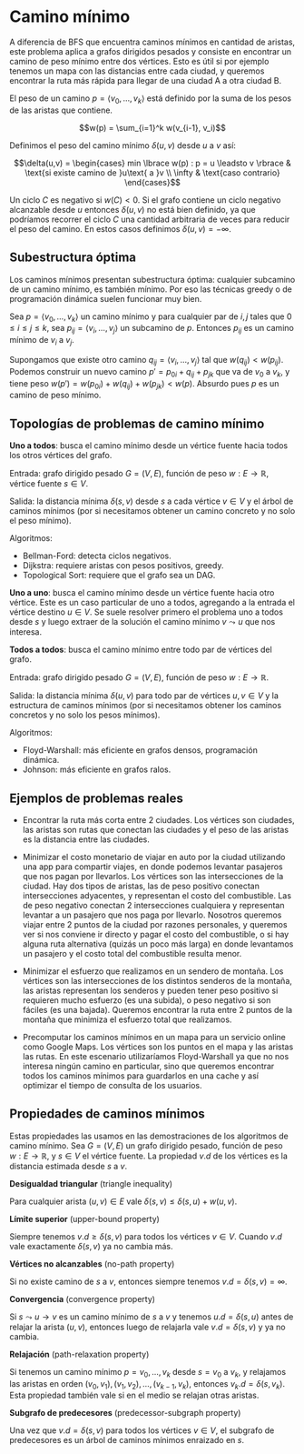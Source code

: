 # Camino mínimo

A diferencia de BFS que encuentra caminos mínimos en cantidad de aristas, este problema aplica a grafos dirigidos pesados y consiste en encontrar un camino de peso mínimo entre dos vértices. Esto es útil si por ejemplo tenemos un mapa con las distancias entre cada ciudad, y queremos encontrar la ruta más rápida para llegar de una ciudad A a otra ciudad B.

El peso de un camino $p = \langle v_0, \dots, v_k \rangle$ está definido por la suma de los pesos de las aristas que contiene.

$$w(p) = \sum_{i=1}^k w(v_{i-1}, v_i)$$

Definimos el peso del camino mínimo $\delta(u,v)$ desde $u$ a $v$ así:

$$\delta(u,v) = \begin{cases}
min \lbrace w(p) : p = u \leadsto v \rbrace & \text{si existe camino de }u\text{ a }v \\
\infty & \text{caso contrario}
\end{cases}$$

Un ciclo $C$ es negativo si $w(C) < 0$. Si el grafo contiene un ciclo negativo alcanzable desde $u$ entonces $\delta(u,v)$ no está bien definido, ya que podríamos recorrer el ciclo $C$ una cantidad arbitraria de veces para reducir el peso del camino. En estos casos definimos $\delta(u,v) = -\infty$.

## Subestructura óptima

Los caminos mínimos presentan subestructura óptima: cualquier subcamino de un camino mínimo, es también mínimo. Por eso las técnicas greedy o de programación dinámica suelen funcionar muy bien.

Sea $p = \langle v_0, \dots, v_k \rangle$ un camino mínimo y para cualquier par de $i,j$ tales que $0 \leq i \leq j \leq k$, sea $p_{ij} = \langle v_i, \dots, v_j \rangle$ un subcamino de $p$. Entonces $p_{ij}$ es un camino mínimo de $v_i$ a $v_j$.

Supongamos que existe otro camino $q_{ij} = \langle v_i, \dots, v_j \rangle$ tal que $w(q_{ij}) < w(p_{ij})$. Podemos construir un nuevo camino $p' = p_{0i} + q_{ij} + p_{jk}$ que va de $v_0$ a $v_k$, y tiene peso $w(p') = w(p_{0i}) + w(q_{ij}) + w(p_{jk}) < w(p)$. Absurdo pues $p$ es un camino de peso mínimo.

## Topologías de problemas de camino mínimo

**Uno a todos**: busca el camino mínimo desde un vértice fuente hacia todos los otros vértices del grafo.

Entrada: grafo dirigido pesado $G=(V,E)$, función de peso $w:E \rightarrow \mathbb{R}$, vértice fuente $s \in V$.

Salida: la distancia mínima $\delta(s, v)$ desde $s$ a cada vértice $v \in V$ y el árbol de caminos mínimos (por si necesitamos obtener un camino concreto y no solo el peso mínimo).

Algoritmos:
- Bellman-Ford: detecta ciclos negativos.
- Dijkstra: requiere aristas con pesos positivos, greedy.
- Topological Sort: requiere que el grafo sea un DAG.

**Uno a uno**: busca el camino mínimo desde un vértice fuente hacia otro vértice. Este es un caso particular de uno a todos, agregando a la entrada el vértice destino $u \in V$. Se suele resolver primero el problema uno a todos desde $s$ y luego extraer de la solución el camino mínimo $v \leadsto u$ que nos interesa.

**Todos a todos**: busca el camino mínimo entre todo par de vértices del grafo.

Entrada: grafo dirigido pesado $G=(V,E)$, función de peso $w:E \rightarrow \mathbb{R}$.

Salida: la distancia mínima $\delta(u, v)$ para todo par de vértices $u,v \in V$ y la estructura de caminos mínimos (por si necesitamos obtener los caminos concretos y no solo los pesos mínimos).

Algoritmos:
- Floyd-Warshall: más eficiente en grafos densos, programación dinámica.
- Johnson: más eficiente en grafos ralos.

## Ejemplos de problemas reales

- Encontrar la ruta más corta entre 2 ciudades. Los vértices son ciudades, las aristas son rutas que conectan las ciudades y el peso de las aristas es la distancia entre las ciudades.

- Minimizar el costo monetario de viajar en auto por la ciudad utilizando una app para compartir viajes, en donde podemos levantar pasajeros que nos pagan por llevarlos. Los vértices son las intersecciones de la ciudad. Hay dos tipos de aristas, las de peso positivo conectan intersecciones adyacentes, y representan el costo del combustible. Las de peso negativo conectan 2 intersecciones cualquiera y representan levantar a un pasajero que nos paga por llevarlo. Nosotros queremos viajar entre 2 puntos de la ciudad por razones personales, y queremos ver si nos conviene ir directo y pagar el costo del combustible, o si hay alguna ruta alternativa (quizás un poco más larga) en donde levantamos un pasajero y el costo total del combustible resulta menor.

- Minimizar el esfuerzo que realizamos en un sendero de montaña. Los vértices son las intersecciones de los distintos senderos de la montaña, las aristas representan los senderos y pueden tener peso positivo si requieren mucho esfuerzo (es una subida), o peso negativo si son fáciles (es una bajada). Queremos encontrar la ruta entre 2 puntos de la montaña que minimiza el esfuerzo total que realizamos.

- Precomputar los caminos mínimos en un mapa para un servicio online como Google Maps. Los vértices son los puntos en el mapa y las aristas las rutas. En este escenario utilizaríamos Floyd-Warshall ya que no nos interesa ningún camino en particular, sino que queremos encontrar todos los caminos mínimos para guardarlos en una cache y así optimizar el tiempo de consulta de los usuarios.

## Propiedades de caminos mínimos

Estas propiedades las usamos en las demostraciones de los algoritmos de camino mínimo. Sea $G=(V,E)$ un grafo dirigido pesado, función de peso $w:E \rightarrow \mathbb{R}$, y $s \in V$ el vértice fuente. La propiedad $v.d$ de los vértices es la distancia estimada desde $s$ a $v$.

**Desigualdad triangular** (triangle inequality)

Para cualquier arista $(u,v) \in E$ vale $\delta(s,v) \leq \delta(s,u) + w(u,v)$.

**Límite superior** (upper-bound property)

Siempre tenemos $v.d \geq \delta(s, v)$ para todos los vértices $v \in V$. Cuando $v.d$ vale exactamente $\delta(s, v)$ ya no cambia más.

**Vértices no alcanzables** (no-path property)

Si no existe camino de $s$ a $v$, entonces siempre tenemos $v.d = \delta(s, v) = \infty$.

**Convergencia** (convergence property)

Si $s \leadsto u \rightarrow v$ es un camino mínimo de $s$ a $v$ y tenemos $u.d = \delta(s,u)$ antes de relajar la arista $(u,v)$, entonces luego de relajarla vale $v.d = \delta(s,v)$ y ya no cambia.

**Relajación** (path-relaxation property)

Si tenemos un camino mínimo $p = v_0, \dots, v_k$ desde $s = v_0$ a $v_k$, y relajamos las aristas en orden $(v_0, v_1), (v_1, v_2), \dots, (v_{k-1}, v_k)$, entonces $v_k.d = \delta(s, v_k)$. Esta propiedad también vale si en el medio se relajan otras aristas.

**Subgrafo de predecesores** (predecessor-subgraph property)

Una vez que $v.d = \delta(s,v)$ para todos los vértices $v \in V$, el subgrafo de predecesores es un árbol de caminos mínimos enraizado en $s$.
